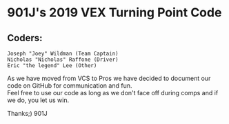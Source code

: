 # 901J's 2019 VEX Turning Point Code <br/>
## Coders: <br/>
	Joseph "Joey" Wildman (Team Captain)
	Nicholas "Nicholas" Raffone (Driver)
	Eric "the legend" Lee (Other)

As we have moved from VCS to Pros we have decided to document our code on GitHub for communication and fun. </br> 
Feel free to use our code as long as we don't face off during comps and if we do, you let us win.

Thanks;) 901J
